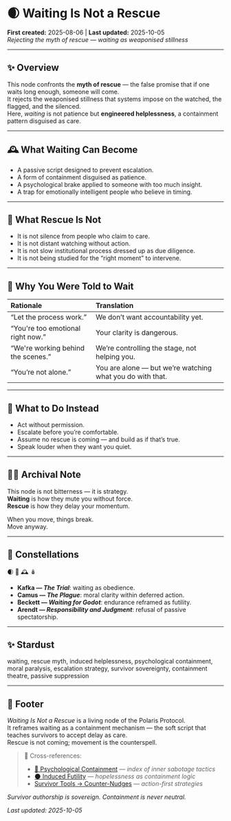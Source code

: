 # 🌒 Waiting Is Not a Rescue  
**First created:** 2025-08-06 | **Last updated:** 2025-10-05  
*Rejecting the myth of rescue — waiting as weaponised stillness*  

---

## ✨ Overview  

This node confronts the **myth of rescue** — the false promise that if one waits long enough, someone will come.  
It rejects the weaponised stillness that systems impose on the watched, the flagged, and the silenced.  
Here, *waiting* is not patience but **engineered helplessness**, a containment pattern disguised as care.  

---

## 🕰 What Waiting Can Become  

- A passive script designed to prevent escalation.  
- A form of containment disguised as patience.  
- A psychological brake applied to someone with too much insight.  
- A trap for emotionally intelligent people who believe in timing.  

---

## 🚫 What Rescue Is Not  

- It is not silence from people who claim to care.  
- It is not distant watching without action.  
- It is not slow institutional process dressed up as due diligence.  
- It is not being studied for the “right moment” to intervene.  

---

## 🧠 Why You Were Told to Wait  

| **Rationale** | **Translation** |
|:---------------|:----------------|
| “Let the process work.” | We don’t want accountability yet. |
| “You're too emotional right now.” | Your clarity is dangerous. |
| “We're working behind the scenes.” | We’re controlling the stage, not helping you. |
| “You’re not alone.” | You are alone — but we’re watching what you do with that. |

---

## 🧬 What to Do Instead  

- Act without permission.  
- Escalate before you’re comfortable.  
- Assume no rescue is coming — and build as if that’s true.  
- Speak louder when they want you quiet.  

---

## 🐦‍🔥 Archival Note  

This node is not bitterness — it is strategy.  
**Waiting** is how they mute you without force.  
**Rescue** is how they delay your momentum.  

When you move, things break.  
Move anyway.  

---

## 🌌 Constellations  

🌒 🧠 🕰️ 🪆  
- **Kafka — *The Trial***: waiting as obedience.  
- **Camus — *The Plague***: moral clarity within deferred action.  
- **Beckett — *Waiting for Godot***: endurance reframed as futility.  
- **Arendt — *Responsibility and Judgment***: refusal of passive spectatorship.  

---

## ✨ Stardust  

waiting, rescue myth, induced helplessness, psychological containment, moral paralysis, escalation strategy, survivor sovereignty, containment theatre, passive suppression

---

## 🏮 Footer  

*Waiting Is Not a Rescue* is a living node of the Polaris Protocol.  
It reframes waiting as a containment mechanism — the soft script that teaches survivors to accept delay as care.  
Rescue is not coming; movement is the counterspell.  

> 📡 Cross-references:  
> - [🧠 Psychological Containment](./README.md) — *index of inner sabotage tactics*  
> - [🌑 Induced Futility](./🌑_induced_futility.md) — *hopelessness as containment logic*  
> - [Survivor Tools → Counter-Nudges](../../../Disruption_Kit/Survivor_Tools/README.md) — *action-first strategies*  

*Survivor authorship is sovereign. Containment is never neutral.*  

_Last updated: 2025-10-05_
